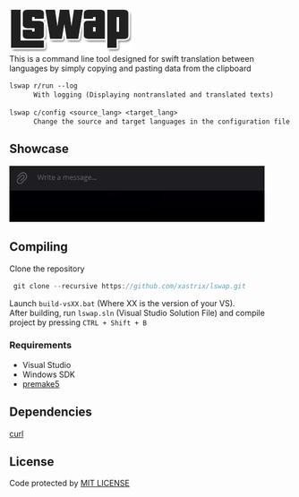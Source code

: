 ![Logo](https://github.com/xastrix/lswap/blob/master/media/logo.png)  
This is a command line tool designed for swift translation between languages by simply copying and pasting data from the clipboard
```
lswap r/run --log
      With logging (Displaying nontranslated and translated texts)

lswap c/config <source_lang> <target_lang>
      Change the source and target languages in the configuration file
```
## Showcase
![Showcase](https://github.com/xastrix/lswap/blob/master/media/showcase.gif)
## Compiling
Clone the repository
```c
 git clone --recursive https://github.com/xastrix/lswap.git
```
Launch ```build-vsXX.bat``` (Where XX is the version of your VS).  
After building, run ```lswap.sln``` (Visual Studio Solution File) and compile project by pressing ```CTRL + Shift + B```
### Requirements
* Visual Studio
* Windows SDK
* [premake5](https://github.com/premake/premake-core/releases)
## Dependencies
[curl](https://github.com/curl/curl)  
## License
Code protected by [MIT LICENSE](https://github.com/xastrix/lswap/blob/master/LICENSE)
